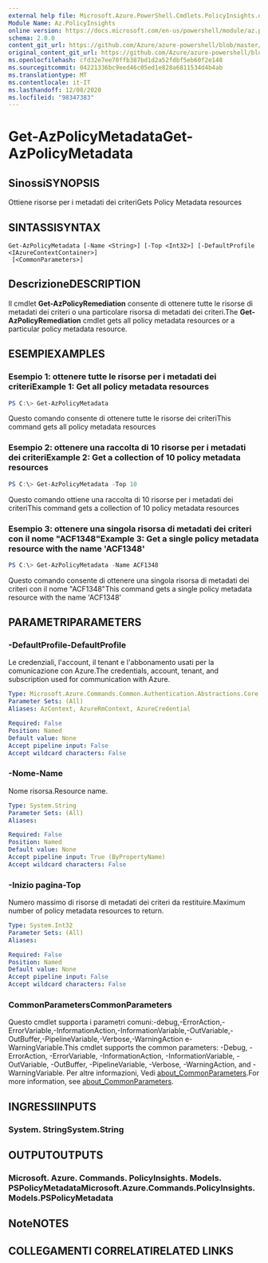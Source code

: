 ```yaml
---
external help file: Microsoft.Azure.PowerShell.Cmdlets.PolicyInsights.dll-Help.xml
Module Name: Az.PolicyInsights
online version: https://docs.microsoft.com/en-us/powershell/module/az.policyinsights/get-azpolicymetadata
schema: 2.0.0
content_git_url: https://github.com/Azure/azure-powershell/blob/master/src/PolicyInsights/PolicyInsights/help/Get-AzPolicyMetadata.md
original_content_git_url: https://github.com/Azure/azure-powershell/blob/master/src/PolicyInsights/PolicyInsights/help/Get-AzPolicyMetadata.md
ms.openlocfilehash: cfd32e7ee70ffb387bd1d2a52fdbf5eb60f2e148
ms.sourcegitcommit: 04221336bc9eed46c05ed1e828a6811534d4b4ab
ms.translationtype: MT
ms.contentlocale: it-IT
ms.lasthandoff: 12/08/2020
ms.locfileid: "98347383"
---
```

# <span data-ttu-id="b3771-101">Get-AzPolicyMetadata</span><span class="sxs-lookup"><span data-stu-id="b3771-101">Get-AzPolicyMetadata</span></span>

## <span data-ttu-id="b3771-102">Sinossi</span><span class="sxs-lookup"><span data-stu-id="b3771-102">SYNOPSIS</span></span>
<span data-ttu-id="b3771-103">Ottiene risorse per i metadati dei criteri</span><span class="sxs-lookup"><span data-stu-id="b3771-103">Gets Policy Metadata resources</span></span>

## <span data-ttu-id="b3771-104">SINTASSI</span><span class="sxs-lookup"><span data-stu-id="b3771-104">SYNTAX</span></span>

```
Get-AzPolicyMetadata [-Name <String>] [-Top <Int32>] [-DefaultProfile <IAzureContextContainer>]
 [<CommonParameters>]
```

## <span data-ttu-id="b3771-105">Descrizione</span><span class="sxs-lookup"><span data-stu-id="b3771-105">DESCRIPTION</span></span>
<span data-ttu-id="b3771-106">Il cmdlet **Get-AzPolicyRemediation** consente di ottenere tutte le risorse di metadati dei criteri o una particolare risorsa di metadati dei criteri.</span><span class="sxs-lookup"><span data-stu-id="b3771-106">The **Get-AzPolicyRemediation** cmdlet gets all policy metadata resources or a particular policy metadata resource.</span></span>

## <span data-ttu-id="b3771-107">ESEMPI</span><span class="sxs-lookup"><span data-stu-id="b3771-107">EXAMPLES</span></span>

### <span data-ttu-id="b3771-108">Esempio 1: ottenere tutte le risorse per i metadati dei criteri</span><span class="sxs-lookup"><span data-stu-id="b3771-108">Example 1: Get all policy metadata resources</span></span>
```powershell
PS C:\> Get-AzPolicyMetadata
```

<span data-ttu-id="b3771-109">Questo comando consente di ottenere tutte le risorse dei criteri</span><span class="sxs-lookup"><span data-stu-id="b3771-109">This command gets all policy metadata resources</span></span>

### <span data-ttu-id="b3771-110">Esempio 2: ottenere una raccolta di 10 risorse per i metadati dei criteri</span><span class="sxs-lookup"><span data-stu-id="b3771-110">Example 2: Get a collection of 10 policy metadata resources</span></span>
```powershell
PS C:\> Get-AzPolicyMetadata -Top 10
```

<span data-ttu-id="b3771-111">Questo comando ottiene una raccolta di 10 risorse per i metadati dei criteri</span><span class="sxs-lookup"><span data-stu-id="b3771-111">This command gets a collection of 10 policy metadata resources</span></span>

### <span data-ttu-id="b3771-112">Esempio 3: ottenere una singola risorsa di metadati dei criteri con il nome "ACF1348"</span><span class="sxs-lookup"><span data-stu-id="b3771-112">Example 3: Get a single policy metadata resource with the name 'ACF1348'</span></span>
```powershell
PS C:\> Get-AzPolicyMetadata -Name ACF1348
```

<span data-ttu-id="b3771-113">Questo comando consente di ottenere una singola risorsa di metadati dei criteri con il nome "ACF1348"</span><span class="sxs-lookup"><span data-stu-id="b3771-113">This command gets a single policy metadata resource with the name 'ACF1348'</span></span>

## <span data-ttu-id="b3771-114">PARAMETRI</span><span class="sxs-lookup"><span data-stu-id="b3771-114">PARAMETERS</span></span>

### <span data-ttu-id="b3771-115">-DefaultProfile</span><span class="sxs-lookup"><span data-stu-id="b3771-115">-DefaultProfile</span></span>
<span data-ttu-id="b3771-116">Le credenziali, l'account, il tenant e l'abbonamento usati per la comunicazione con Azure.</span><span class="sxs-lookup"><span data-stu-id="b3771-116">The credentials, account, tenant, and subscription used for communication with Azure.</span></span>

```yaml
Type: Microsoft.Azure.Commands.Common.Authentication.Abstractions.Core.IAzureContextContainer
Parameter Sets: (All)
Aliases: AzContext, AzureRmContext, AzureCredential

Required: False
Position: Named
Default value: None
Accept pipeline input: False
Accept wildcard characters: False
```

### <span data-ttu-id="b3771-117">-Nome</span><span class="sxs-lookup"><span data-stu-id="b3771-117">-Name</span></span>
<span data-ttu-id="b3771-118">Nome risorsa.</span><span class="sxs-lookup"><span data-stu-id="b3771-118">Resource name.</span></span>

```yaml
Type: System.String
Parameter Sets: (All)
Aliases:

Required: False
Position: Named
Default value: None
Accept pipeline input: True (ByPropertyName)
Accept wildcard characters: False
```

### <span data-ttu-id="b3771-119">-Inizio pagina</span><span class="sxs-lookup"><span data-stu-id="b3771-119">-Top</span></span>
<span data-ttu-id="b3771-120">Numero massimo di risorse di metadati dei criteri da restituire.</span><span class="sxs-lookup"><span data-stu-id="b3771-120">Maximum number of policy metadata resources to return.</span></span>

```yaml
Type: System.Int32
Parameter Sets: (All)
Aliases:

Required: False
Position: Named
Default value: None
Accept pipeline input: False
Accept wildcard characters: False
```

### <span data-ttu-id="b3771-121">CommonParameters</span><span class="sxs-lookup"><span data-stu-id="b3771-121">CommonParameters</span></span>
<span data-ttu-id="b3771-122">Questo cmdlet supporta i parametri comuni:-debug,-ErrorAction,-ErrorVariable,-InformationAction,-InformationVariable,-OutVariable,-OutBuffer,-PipelineVariable,-Verbose,-WarningAction e-WarningVariable.</span><span class="sxs-lookup"><span data-stu-id="b3771-122">This cmdlet supports the common parameters: -Debug, -ErrorAction, -ErrorVariable, -InformationAction, -InformationVariable, -OutVariable, -OutBuffer, -PipelineVariable, -Verbose, -WarningAction, and -WarningVariable.</span></span> <span data-ttu-id="b3771-123">Per altre informazioni, Vedi [about_CommonParameters](http://go.microsoft.com/fwlink/?LinkID=113216).</span><span class="sxs-lookup"><span data-stu-id="b3771-123">For more information, see [about_CommonParameters](http://go.microsoft.com/fwlink/?LinkID=113216).</span></span>

## <span data-ttu-id="b3771-124">INGRESSI</span><span class="sxs-lookup"><span data-stu-id="b3771-124">INPUTS</span></span>

### <span data-ttu-id="b3771-125">System. String</span><span class="sxs-lookup"><span data-stu-id="b3771-125">System.String</span></span>

## <span data-ttu-id="b3771-126">OUTPUT</span><span class="sxs-lookup"><span data-stu-id="b3771-126">OUTPUTS</span></span>

### <span data-ttu-id="b3771-127">Microsoft. Azure. Commands. PolicyInsights. Models. PSPolicyMetadata</span><span class="sxs-lookup"><span data-stu-id="b3771-127">Microsoft.Azure.Commands.PolicyInsights.Models.PSPolicyMetadata</span></span>

## <span data-ttu-id="b3771-128">Note</span><span class="sxs-lookup"><span data-stu-id="b3771-128">NOTES</span></span>

## <span data-ttu-id="b3771-129">COLLEGAMENTI CORRELATI</span><span class="sxs-lookup"><span data-stu-id="b3771-129">RELATED LINKS</span></span>
